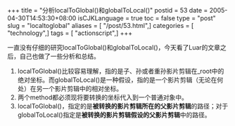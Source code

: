 +++
title = "分析localToGlobal()和globalToLocal()"
postid = 53
date = 2005-04-30T14:53:30+08:00
isCJKLanguage = true
toc = false
type = "post"
slug = "localtoglobal"
aliases = [ "/post/53.html",]
categories = [ "technology",]
tags = [ "actionscript",]
+++


一直没有仔细的研究localToGlobal()和globalToLocal()，今天看了Luar的文章之后，自己也做了一些分析和总结。

1.  localToGlobal()比较容易理解，指的是子、孙或者重孙影片剪辑在\_root中的绝对坐标。而globalToLocal()是一种假设，指的是一个影片剪辑（无论在何处）在另一个影片剪辑中的相对坐标。
2.  两个method都必须现将要转换的坐标代入到一个普通对象中。
3.  localToGlobal()，指定的是**被转换的影片剪辑所在的父影片剪辑**的路径；对于globalToLocal()指定是**被转换的影片剪辑假设的父影片剪辑**中的路径。

